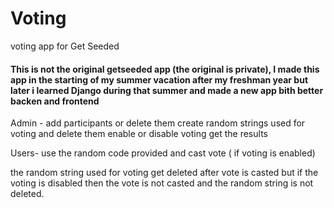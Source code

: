 # Voting
voting app for Get Seeded

#### This is not the original getseeded app (the original is private), I made this app in the starting of my summer vacation after my freshman year but later i learned Django during that summer and made a new app bith better backen and frontend


Admin - 
  add participants or delete them
  create random strings used for voting and delete them
  enable or disable voting
  get the results
  
Users- 
   use the random code provided and cast vote ( if voting is enabled)
   
  

the random string used for voting get deleted after vote is casted but if the voting is disabled then the vote is not casted and the random string is not deleted.
